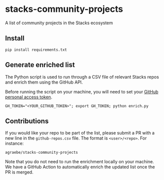# stacks-community-projects
 A list of community projects in the Stacks ecosystem

## Install

```shell
pip install requirements.txt
```

## Generate enriched list
The Python script is used to run through a CSV file of relevant Stacks repos and enrich them using the GitHub API.

Before running the script on your machine, you will need to set your [GitHub personal access token](https://docs.github.com/en/github/authenticating-to-github/creating-a-personal-access-token).

```shell
GH_TOKEN="<YOUR_GITHUB_TOKEN>"; export GH_TOKEN; python enrich.py
```

## Contributions
If you would like your repo to be part of the list, please submit a PR with a new line in the `github-repos.csv` file. The format is `<user>/<repo>`. For instance:

```csv
agraebe/stacks-community-projects
```

Note that you do not need to run the enrichment locally on your machine. We have a GitHub Action to automatically enrich the updated list once the PR is merged.